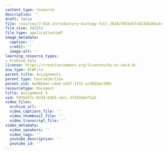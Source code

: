 ```yaml
---
content_type: resource
description: ''
draft: false
file: /courses/7-016-introductory-biology-fall-2018/5935e57c6234b265cbcc372431ee71a2_MIT7_016F18PS3.pdf
file_size: 342212
file_type: application/pdf
image_metadata:
  caption: ''
  credit: ''
  image-alt: ''
learning_resource_types:
- Problem Sets
license: https://creativecommons.org/licenses/by-nc-sa/4.0/
ocw_type: OCWFile
parent_title: Assignments
parent_type: CourseSection
parent_uid: 6ed6bdac-cda3-a3b7-1732-ac482dac199c
resourcetype: Document
title: Assignment 3
uid: 5935e57c-6234-b265-cbcc-372431ee71a2
video_files:
  archive_url: ''
  video_captions_file: ''
  video_thumbnail_file: ''
  video_transcript_file: ''
video_metadata:
  video_speakers: ''
  video_tags: ''
  youtube_description: ''
  youtube_id: ''
---
```

